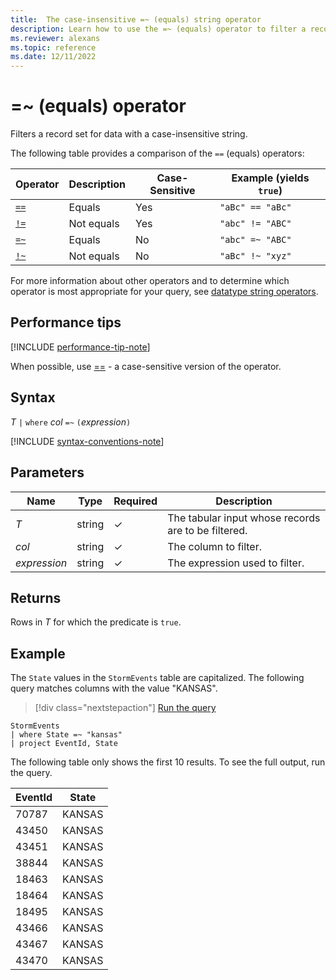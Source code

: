 ```yaml
---
title:  The case-insensitive =~ (equals) string operator
description: Learn how to use the =~ (equals) operator to filter a record set for data with a case-insensitive string.
ms.reviewer: alexans
ms.topic: reference
ms.date: 12/11/2022
---
```

# =~ (equals) operator

Filters a record set for data with a case-insensitive string.

The following table provides a comparison of the `==` (equals) operators:

|Operator   |Description   |Case-Sensitive  |Example (yields `true`)  |
|-----------|--------------|----------------|-------------------------|
|[`==`](equals-cs-operator.md)|Equals |Yes|`"aBc" == "aBc"`|
|[`!=`](not-equals-cs-operator.md)|Not equals |Yes |`"abc" != "ABC"`|
|[`=~`](equals-operator.md) |Equals |No |`"abc" =~ "ABC"`|
|[`!~`](not-equals-operator.md) |Not equals |No |`"aBc" !~ "xyz"`|

For more information about other operators and to determine which operator is most appropriate for your query, see [datatype string operators](datatypes-string-operators.md).

## Performance tips

[!INCLUDE [performance-tip-note](../../includes/performance-tip-note.md)]

When possible, use [==](equals-cs-operator.md) - a case-sensitive version of the operator.

## Syntax

*T* `|` `where` *col* `=~` `(`*expression*`)`

[!INCLUDE [syntax-conventions-note](../../includes/syntax-conventions-note.md)]

## Parameters

| Name | Type | Required | Description |
|--|--|--|--|
| *T* | string | &check;| The tabular input whose records are to be filtered. |
| *col* | string | &check; | The column to filter. |
| *expression* | string | &check; | The expression used to filter. |

## Returns

Rows in *T* for which the predicate is `true`.

## Example  

The `State` values in the `StormEvents` table are capitalized. The following query matches
columns with the value "KANSAS".

> [!div class="nextstepaction"]
> <a href="https://dataexplorer.azure.com/clusters/help/databases/Samples?query=H4sIAAAAAAAAAwsuyS/KdS1LzSsp5qpRKM9ILUpVCC5JLElVsK1TUMpOzCtOLFYCyhQU5WelJpcogJV6puhAFAEAU9ecID4AAAA=" target="_blank">Run the query</a>

```kusto
StormEvents
| where State =~ "kansas"
| project EventId, State
```

The following table only shows the first 10 results. To see the full output, run the query.

|EventId|State|
|--|--|
|70787 |KANSAS|
|43450 |KANSAS|
|43451 |KANSAS|
|38844 |KANSAS|
|18463 |KANSAS|
|18464 |KANSAS|
|18495 |KANSAS|
|43466 |KANSAS|
|43467 |KANSAS|
|43470 |KANSAS|

